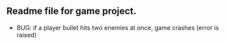 ## Readme file for game project.
- BUG: if a player bullet hits two enemies at once, game crashes (error is raised)